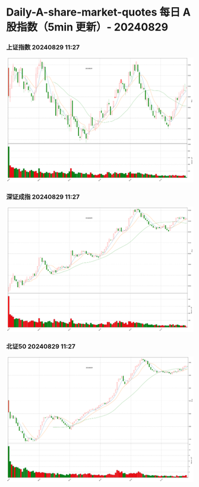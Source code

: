 
# Daily-A-share-market-quotes 每日 A 股指数（5min 更新）- 20240829

### 上证指数 20240829 11:27
![](./fig/2024/8/20240829-sh000001.png)

### 深证成指 20240829 11:27
![](./fig/2024/8/20240829-sz399001.png)

### 北证50 20240829 11:27
![](./fig/2024/8/20240829-bj899050.png)
